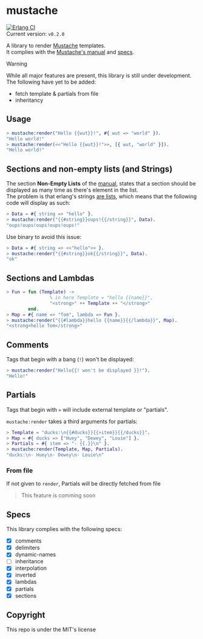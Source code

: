 # mustache

[![Erlang CI](https://github.com/Eptwalabha/mustache/actions/workflows/ci.yml/badge.svg)](https://github.com/Eptwalabha/mustache/actions/workflows/ci.yml)  
Current version: `v0.2.0`

A library to render [Mustache](https://mustache.github.io/) templates.  
It complies with the [Mustache's manual](https://mustache.github.io/mustache.5.html) and [specs](#specs).

> [!WARNING]
> While all major features are present, this library is still under development. The following have yet to be added:
> - fetch template & partials from file
> - inheritancy

## Usage

``` erlang
> mustache:render("Hello {{wut}}!", #{ wut => "world" }).
"Hello world!"
> mustache:render(<<"Hello {{wut}}!">>, [{ wut, "world" }]).
"Hello world!"
```

## Sections and non-empty lists (and Strings)

The section **Non-Empty Lists** of the [manual](https://mustache.github.io/mustache.5.html#Sections), states that a section should be displayed as many time as there's element in the list.  
The problem is that erlang's strings [are lists](https://learnyousomeerlang.com/starting-out-for-real#highlighter_829076), which means that the following code will display as such:
``` erlang
> Data = #{ string => "hello" }.
> mustache:render("{{#string}}oups!{{/string}}", Data).
"oups!oups!oups!oups!oups!"
```
Use binary to avoid this issue:
``` erlang
> Data = #{ string => <<"hello">> }.
> mustache:render("{{#string}}ok{{/string}}", Data).
"ok"
```

## Sections and Lambdas
``` erlang
> Fun = fun (Template) ->
                % in here Template = "hello {{name}}",
                "<strong>" ++ Template ++ "</strong>"
        end.
> Map = #{ name => "Tom", lambda => Fun }.
> mustache:render("{{#lambda}}hello {{name}}{{/lambda}}", Map).
"<strong>hello Tom</strong>"
```

## Comments
Tags that begin with a bang (`!`) won't be displayed:
``` erlang
> mustache:render("Hello{{! won't be displayed }}!").
"Hello!"
```

## Partials
Tags that begin with `>` will include external template or "partials".

`mustache:render` takes a third arguments for partials:
``` erlang
> Template = "ducks:\n{{#ducks}}{{>item}}{{/ducks}}".
> Map = #{ ducks => ["Huey", "Dewey", "Louie"] }.
> Partials = #{ item => "- {{.}}\n" }.
> mustache:render(Template, Map, Partials).
"ducks:\n- Huey\n- Dewey\n- Louie\n"
```

### From file
If not given to `render`, Partials will be directly fetched from file  
> This feature is comming soon

## Specs
This library complies with the following specs:

- [x] comments
- [x] delimiters
- [x] dynamic-names
- [ ] inheritance
- [x] interpolation
- [x] inverted
- [x] lambdas
- [x] partials
- [x] sections

## Copyright

This repo is under the MIT's license
